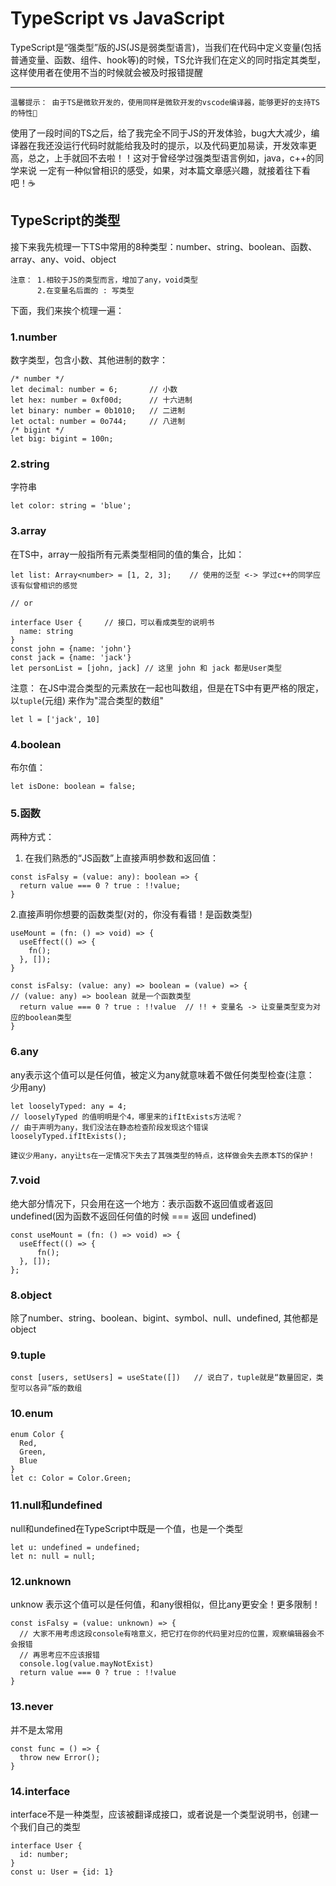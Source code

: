 # TypeScript vs JavaScript
TypeScript是“强类型”版的JS(JS是弱类型语言)，当我们在代码中定义变量(包括普通变量、函数、组件、hook等)的时候，TS允许我们在定义的同时指定其类型，这样使用者在使用不当的时候就会被及时报错提醒
<hr />

``` 
温馨提示： 由于TS是微软开发的，使用同样是微软开发的vscode编译器，能够更好的支持TS的特性🥳
```
使用了一段时间的TS之后，给了我完全不同于JS的开发体验，bug大大减少，编译器在我还没运行代码时就能给我及时的提示，以及代码更加易读，开发效率更高，总之，上手就回不去啦！！这对于曾经学过强类型语言例如，java，c++的同学来说
一定有一种似曾相识的感受，如果，对本篇文章感兴趣，就接着往下看吧！☕️

## TypeScript的类型
接下来我先梳理一下TS中常用的8种类型：number、string、boolean、函数、array、any、void、object
```
注意： 1.相较于JS的类型而言，增加了any，void类型
      2.在变量名后面的 : 写类型
```
下面，我们来挨个梳理一遍：
### 1.number
数字类型，包含小数、其他进制的数字：

```
/* number */
let decimal: number = 6;       // 小数
let hex: number = 0xf00d;      // 十六进制
let binary: number = 0b1010;   // 二进制
let octal: number = 0o744;     // 八进制
/* bigint */
let big: bigint = 100n;        
```

### 2.string
字符串
```
let color: string = 'blue';
```

### 3.array
在TS中，array一般指所有元素类型相同的值的集合，比如：
```
let list: Array<number> = [1, 2, 3];    // 使用的泛型 <-> 学过c++的同学应该有似曾相识的感觉

// or

interface User {     // 接口，可以看成类型的说明书
  name: string
}
const john = {name: 'john'}
const jack = {name: 'jack'}
let personList = [john, jack] // 这里 john 和 jack 都是User类型
```

注意： 在JS中混合类型的元素放在一起也叫数组，但是在TS中有更严格的限定，以`tuple`(元组)
来作为"混合类型的数组"

```
let l = ['jack', 10]
```

### 4.boolean
布尔值：

```
let isDone: boolean = false;
```

### 5.函数

两种方式：
1. 在我们熟悉的“JS函数”上直接声明参数和返回值：

```
const isFalsy = (value: any): boolean => {
  return value === 0 ? true : !!value; 
}
```

2.直接声明你想要的函数类型(对的，你没有看错！是函数类型)

```
useMount = (fn: () => void) => {
  useEffect(() => {
    fn();
  }, []);
}

const isFalsy: (value: any) => boolean = (value) => {  
// (value: any) => boolean 就是一个函数类型
  return value === 0 ? true : !!value  // !! + 变量名 -> 让变量类型变为对应的boolean类型
}
```

### 6.any
any表示这个值可以是任何值，被定义为any就意味着不做任何类型检查(注意： 少用any)

```
let looselyTyped: any = 4;
// looselyTyped 的值明明是个4，哪里来的ifItExists方法呢？
// 由于声明为any，我们没法在静态检查阶段发现这个错误
looselyTyped.ifItExists();
```

```
建议少用any，any让ts在一定情况下失去了其强类型的特点，这样做会失去原本TS的保护！
```

### 7.void
绝大部分情况下，只会用在这一个地方：表示函数不返回值或者返回undefined(因为函数不返回任何值的时候 === 返回 undefined)
```
const useMount = (fn: () => void) => {
  useEffect(() => {
      fn();
  }, []);
};
```

### 8.object
除了number、string、boolean、bigint、symbol、null、undefined, 其他都是object

### 9.tuple

```
const [users, setUsers] = useState([])   // 说白了，tuple就是“数量固定，类型可以各异”版的数组
```
### 10.enum
```
enum Color {
  Red,
  Green,
  Blue
}
let c: Color = Color.Green;

```

### 11.null和undefined
null和undefined在TypeScript中既是一个值，也是一个类型
```
let u: undefined = undefined;
let n: null = null;
```

### 12.unknown
unknow 表示这个值可以是任何值，和any很相似，但比any更安全！更多限制！
```
const isFalsy = (value: unknown) => {
  // 大家不用考虑这段console有啥意义，把它打在你的代码里对应的位置，观察编辑器会不会报错
  // 再思考应不应该报错
  console.log(value.mayNotExist)
  return value === 0 ? true : !!value
}
```

### 13.never

并不是太常用
```
const func = () => {
  throw new Error();
}
```

### 14.interface
interface不是一种类型，应该被翻译成接口，或者说是一个类型说明书，创建一个我们自己的类型
```
interface User {
  id: number;
}
const u: User = {id: 1}
```



